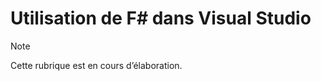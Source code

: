 # <a name="using-f-in-visual-studio"></a>Utilisation de F# dans Visual Studio

> [!NOTE]
Cette rubrique est en cours d’élaboration.